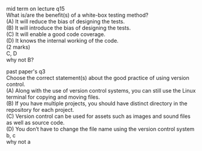 mid term on lecture q15  
What is/are the benefit(s) of a white-box testing method?  
(A) It will reduce the bias of designing the tests.  
(B) It will introduce the bias of designing the tests.  
(C) It will enable a good code coverage.  
(D) It knows the internal working of the code.  
(2 marks)  
C, D   
why not B?

past paper's q3  
Choose the correct statement(s) about the good practice of using version control.  
(A) Along with the use of version control systems, you can still use the Linux
terminal for copying and moving files.  
(B) If you have multiple projects, you should have distinct directory in the repository for each project.  
(C) Version control can be used for assets such as images and sound files as well as source code.  
(D) You don’t have to change the file name using the version control system  
b, c  
why not a  
